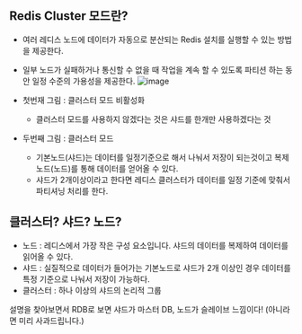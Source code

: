## Redis Cluster 모드란? 

- 여러 레디스 노드에 데이터가 자동으로 분산되는 Redis 설치를 실행할 수 있는 방법을 제공한다. 
- 일부 노드가 실패하거나 통신할 수 없을 때 작업을 계속 할 수 있도록 파티션 하는 동안 일정 수준의 가용성을 제공한다.
![image](https://user-images.githubusercontent.com/14108487/177775880-d6fe3eb4-b18a-447b-a3cd-e142741a4198.png)

- 첫번재 그림 : 클러스터 모드 비활성화 
  - 클러스터 모드를 사용하지 않겠다는 것은 샤드를 한개만 사용하겠다는 것 
- 두번째 그림 :  클러스터 모드 
  - 기본노드(샤드)는 데이터를 일정기준으로 해서 나눠서 저장이 되는것이고 복제노드(노드)를 통해 데이터를 얻어올 수 있다. 
  - 샤드가 2개이상이라고 한다면 레디스 클러스터가 데이터를 일정 기준에 맞춰서 파티셔닝 처리를 한다. 

## 클러스터? 샤드? 노드?

- 노드 : 레디스에서 가장 작은 구성 요소입니다.  샤드의 데이터를 복제하여 데이터를 읽어올 수 있다.
- 샤드 : 실질적으로 데이터가 들어가는 기본노드로 샤드가 2개 이상인 경우 데이터를 특정 기준으로 나눠서 저장이 가능하다.
- 클러스터 : 하나 이상의 샤드의 논리적 그룹 

설명을 찾아보면서 RDB로 보면 샤드가 마스터 DB, 노드가 슬레이브 느낌이다! (아니라면 미리 사과드립니다.)
